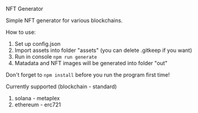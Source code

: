 NFT Generator

Simple NFT generator for various blockchains.

How to use:
1. Set up config.json
2. Import assets into folder "assets" (you can delete .gitkeep if you want)
3. Run in console `npm run generate`
4. Matadata and NFT images will be generated into folder "out"

Don't forget to `npm install` before you run the program first time!

Currently supported (blockchain - standard)
1. solana - metaplex
2. ethereum - erc721